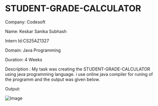 # STUDENT-GRADE-CALCULATOR

Company: Codesoft

Name: Keskar Sanika Subhash

Intern Id:CS25AZ1327

Domain: Java Programming

Duration: 4 Weeks

Description : My task was creating the STUDENT-GRADE-CALCULATOR
  using java programming language. i use online java compiler for runing of the programm and the output was given below.

Output:

![Image](https://github.com/user-attachments/assets/c437803c-4b47-4f3d-9403-f5d567deb502)


